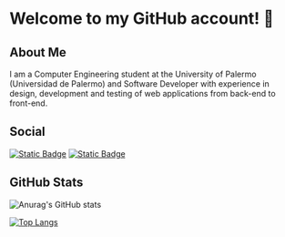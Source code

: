 # Welcome to my GitHub account! 👋

## About Me
I am a Computer Engineering student at the University of Palermo (Universidad de Palermo) and Software Developer with experience in design, development and testing of web applications from back-end to front-end.

## Social
[![Static Badge](https://img.shields.io/badge/LinkedIn-%230A66C2?style=for-the-badge&logo=linkedin&logoColor=white)](https://www.linkedin.com/in/bautista-vicens/) [![Static Badge](https://img.shields.io/badge/Portfolio-gray?style=for-the-badge&logo=readdotcv&logoColor=white)](https://portfolio-bautistavicens.vercel.app/)

## GitHub Stats
![Anurag's GitHub stats](https://github-readme-stats.vercel.app/api?username=bautistavicens&show_icons=true&bg_color=00000000)

[![Top Langs](https://github-readme-stats.vercel.app/api/top-langs/?username=bautistavicens&layout=donut)](https://github.com/anuraghazra/github-readme-stats)



